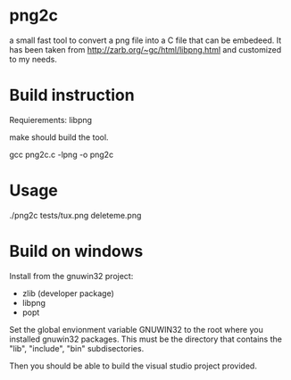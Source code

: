 png2c
=====

a small fast tool to convert a png file into a C file that can be embedeed.
It has been taken from   http://zarb.org/~gc/html/libpng.html  and customized to my needs. 



Build instruction
==================

Requierements: libpng

make should build the tool. 

gcc png2c.c -lpng -o png2c



Usage 
=====
 ./png2c tests/tux.png deleteme.png


Build on windows
================

Install from the gnuwin32 project:
   - zlib (developer package)
   - libpng
   - popt

Set the global envionment variable GNUWIN32 to the root where you installed gnuwin32 packages.
This must be the directory that contains the "lib", "include", "bin" subdisectories.

Then you should be able to build the visual studio project provided.
